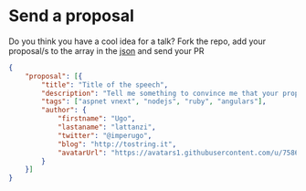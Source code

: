 # Send a proposal #

Do you think you have a cool idea for a talk?
Fork the repo, add your proposal/s to the array in the [json](proposal.json) and send your PR

```json
{
    "proposal": [{
        "title": "Title of the speech",
        "description": "Tell me something to convince me that your proposal is very cool",
        "tags": ["aspnet vnext", "nodejs", "ruby", "angulars"],
        "author": {
            "firstname": "Ugo",
            "lastaname": "lattanzi",
            "twitter": "@imperugo",
            "blog": "http://tostring.it",
            "avatarUrl": "https://avatars1.githubusercontent.com/u/758620?s=460"
        }
    }]
}


```